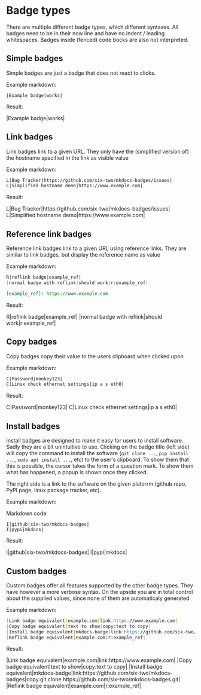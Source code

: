 # Badge types

There are multiple different badge types, which different syntaxes.
All badges need to be in their now line and have no indent / leading whitespaces.
Badges inside (fenced) code bocks are also not interpreted.

## Simple badges

Simple badges are just a badge that does not react to clicks.

Example markdown:

```
|Example badge|works|
```

Result:

<div class=result>
|Example badge|works|
</div>


## Link badges

Link badges link to a given URL.
They only have the (simplified version of) the hostname specified in the link as visible value

Example markdown:

```markdown
L|Bug Tracker|https://github.com/six-two/mkdocs-badges/issues|
L|Simplified hostname demo|https://www.example.com|
```

Result:

<div class=result>
L|Bug Tracker|https://github.com/six-two/mkdocs-badges/issues|
L|Simplified hostname demo|https://www.example.com|
</div>

## Reference link badges

Reference link badges link to a given URL using reference links.
They are similar to link badges, but display the reference name as value

Example markdown:

```markdown
R|reflink badge|example_ref|
|normal badge with reflink|should work|r:example_ref|

[example_ref]: https://www.example.com
```

Result:

<!-- Can not be inside HTML, since it contains markdown that needs to be parsed for the link to work -->
<!-- <div class=result> -->
R|reflink badge|example_ref|
|normal badge with reflink|should work|r:example_ref|
<!-- </div> -->



## Copy badges

Copy badges copy their value to the users clipboard when clicked upon

Example markdown:

```markdown
C|Password|monkey123|
C|Linux check ethernet settings|ip a s eth0|
```

Result:

<div class=result>
C|Password|monkey123|
C|Linux check ethernet settings|ip a s eth0|
</div>


## Install badges

Install badges are designed to make it easy for users to install software.
Sadly they are a bit unintuitive to use.
Clicking on the badge title (left side) will copy the command to install the software (`git clone ...`, `pip install ...`, `sudo apt install ...`, etc) to the user's clipboard.
To show them that this is possible, the cursor takes the form of a question mark.
To show them what has happened, a popup is shown once they clicked.

The right side is a link to the software on the given platorrm (github repo, PyPI page, linux package tracker, etc).


Example markdown:

Markdown code:
```
I|github|six-two/mkdocs-badges|
I|pypi|mkdocs|
```

Result:

<div class=result>
I|github|six-two/mkdocs-badges|
I|pypi|mkdocs|
</div>


## Custom badges

Custom badges offer all features supported by the other badge types.
They have however a more verbose syntax.
On the upside you are in total control about the supplied values, since none of them are automaticaly generated.

Example markdown:

```markdown
|Link badge equivalent|example.com|link:https://www.example.com|
|Copy badge equivalent|text to show|copy:text to copy|
|Install badge equivalent|mkdocs-badge|link:https://github.com/six-two/mkdocs-badges|copy:git clone https://github.com/six-two/mkdocs-badges.git|
|Reflink badge equivalent|example.com|r:example_ref|
```

Result:

<div class=result>
|Link badge equivalent|example.com|link:https://www.example.com|
|Copy badge equivalent|text to show|copy:text to copy|
|Install badge equivalent|mkdocs-badge|link:https://github.com/six-two/mkdocs-badges|copy:git clone https://github.com/six-two/mkdocs-badges.git|
</div>
|Reflink badge equivalent|example.com|r:example_ref|


<!-- Link references -->
[example_ref]: https://www.example.com

